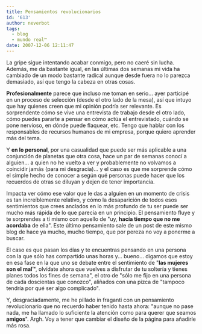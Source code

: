 ```yaml
---
title: Pensamientos revolucionarios
id: '613'
author: neverbot
tags:
  - blog
  - mundo real™
date: 2007-12-06 12:11:47
---
```


La gripe sigue intentando acabar conmigo, pero no caeré sin lucha. Además, me da bastante igual, en las últimas dos semanas mi vida ha cambiado de un modo bastante radical aunque desde fuera no lo parezca demasiado, así que tengo la cabeza en otras cosas.

**Profesionalmente** parece que incluso me toman en serio... ayer participé en un proceso de selección (desde el otro lado de la mesa), así que intuyo que hay quienes creen que mi opinión podría ser relevante. Es sorprendente cómo se vive una entrevista de trabajo desde el otro lado, cómo puedes pararte a pensar en cómo actúa el entrevistado, cuándo se pone nervioso, en dónde puede flaquear, etc. Tengo que hablar con los responsables de recursos humanos de mi empresa, porque quiero aprender más del tema.

Y **en lo personal**, por una casualidad que puede ser más aplicable a una conjunción de planetas que otra cosa, hace un par de semanas conocí a alguien... a quien no he vuelto a ver y probablemente no volvamos a coincidir jamás (para mi desgracia)... y el caso es que me sorprende cómo el simple hecho de conocer a según qué personas puede hacer que los recuerdos de otras se diluyan y dejen de tener importancia.

Impacta ver cómo ese valor que le das a alguien en un momento de crisis es tan increíblemente relativo, y cómo la desaparición de todos esos sentimientos que crees anclados en lo más profundo de tu ser puede ser mucho más rápida de lo que parecía en un principio. El pensamiento fluye y te sorprendes a tí mismo con aquello de "uy, **hacía tiempo que no me acordaba** de ella". Este último pensamiento sale de un post de este mismo blog de hace ya mucho, mucho tiempo, que por pereza no voy a ponerme a buscar.

El caso es que pasan los días y te encuentras pensando en una persona con la que sólo has compartido unas horas y... bueno... digamos que estoy en esa fase en la que uno se debate entre el sentimiento de "**las mujeres son el mal™**, olvídate ahora que vuelves a disfrutar de tu soltería y tienes planes todos los fines de semana", el otro de "sólo me fijo en una persona de cada doscientas que conozco", aliñados con una pizca de "tampoco tendría por qué ser algo complicado".

Y, desgraciadamente, me he pillado in fraganti con un pensamiento revolucionario que no recuerdo haber tenido hasta ahora: "aunque no pase nada, me ha llamado lo suficiente la atención como para querer que seamos **amigos**". Argh. Voy a tener que cambiar el diseño de la página para añadirle más rosa.
